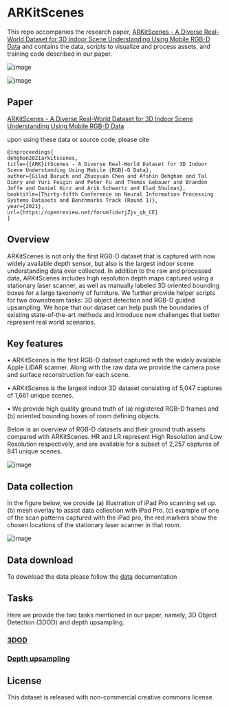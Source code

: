 # ARKitScenes

This repo accompanies the research paper, [ARKitScenes - A Diverse Real-World Dataset for 3D Indoor Scene Understanding 
Using Mobile RGB-D Data](https://openreview.net/forum?id=tjZjv_qh_CE) and contains the data, scripts to visualize 
and process assets, and training code described in our paper.

![image](https://user-images.githubusercontent.com/7753049/144107932-39b010fc-6111-4b13-9c68-57dd903d78c5.png)

![image](https://user-images.githubusercontent.com/7753049/144108052-6a1d3a67-3948-4ded-bd08-6f1572fdf97a.png)


## Paper
[ARKitScenes - A Diverse Real-World Dataset for 3D Indoor Scene Understanding 
Using Mobile RGB-D Data](https://openreview.net/forum?id=tjZjv_qh_CE)

upon using these data or source code, please cite
```buildoutcfg
@inproceedings{
dehghan2021arkitscenes,
title={{ARK}itScenes - A Diverse Real-World Dataset for 3D Indoor Scene Understanding Using Mobile {RGB}-D Data},
author={Gilad Baruch and Zhuoyuan Chen and Afshin Dehghan and Tal Dimry and Yuri Feigin and Peter Fu and Thomas Gebauer and Brandon Joffe and Daniel Kurz and Arik Schwartz and Elad Shulman},
booktitle={Thirty-fifth Conference on Neural Information Processing Systems Datasets and Benchmarks Track (Round 1)},
year={2021},
url={https://openreview.net/forum?id=tjZjv_qh_CE}
}
```

## Overview
ARKitScenes is not only the first RGB-D dataset that is captured with now widely available depth sensor, but also is the 
largest indoor scene understanding data ever collected. In addition to the raw and processed data, ARKitScenes includes 
high resolution depth maps captured using a stationary laser scanner, as well as manually labeled 3D oriented bounding 
boxes for a large taxonomy of furniture. We further provide helper scripts for two downstream tasks: 
3D object detection and RGB-D guided upsampling. We hope that our dataset can help push the boundaries of 
existing state-of-the-art methods and introduce new challenges that better represent real world scenarios.

## Key features
• ARKitScenes is the first RGB-D dataset captured with the widely available
Apple LiDAR scanner. Along with the raw data we provide the camera pose and surface
reconstruction for each scene.

• ARKitScenes is the largest indoor 3D dataset consisting of 5,047 captures of 1,661 unique
scenes.

• We provide high quality ground truth of (a) registered RGB-D frames and (b) oriented
bounding boxes of room defining objects.

Below is an overview of RGB-D datasets and their ground truth assets compared with ARKitScenes.
HR and LR represent High Resolution and Low Resolution respectively, and are available for a subset of 2,257 captures of 841 unique
scenes.

![image](https://user-images.githubusercontent.com/7753049/144108117-b789a5be-cc08-44f0-a76c-f1549c59825e.png)


## Data collection

In the figure below, we provide  (a) illustration of iPad Pro scanning set up. (b) mesh overlay to assist data collection with iPad Pro. (c) example of one of the scan patterns captured with the iPad pro, the red markers show the chosen locations of the stationary laser scanner in that room.

![image](https://user-images.githubusercontent.com/7753049/144108161-0ae7ba6a-305f-4a22-93b1-0b2d1e78154e.png)

## Data download

To download the data please follow the [data](DATA.md) documentation
 
## Tasks

Here we provide the two tasks mentioned in our paper, namely, 3D Object Detection (3DOD) and depth upsampling.

### [3DOD](threedod/README.md)

### [Depth upsampling](depth_upsampling/README.md)

## License
This dataset is released with non-commercial creative commons license.

